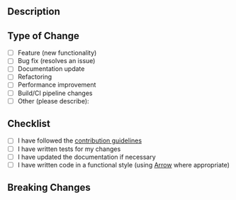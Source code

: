 ## Description
<!-- Provide a clear and concise description of the changes you've made -->

## Type of Change
<!-- Please check the option that best describes your PR -->
- [ ] Feature (new functionality)
- [ ] Bug fix (resolves an issue)
- [ ] Documentation update
- [ ] Refactoring
- [ ] Performance improvement
- [ ] Build/CI pipeline changes
- [ ] Other (please describe):

## Checklist
<!-- Please check all that apply -->
- [ ] I have followed the [contribution guidelines](https://github.com/flock-community/wirespec/blob/master/CONTRIBUTING.md)
- [ ] I have written tests for my changes
- [ ] I have updated the documentation if necessary
- [ ] I have written code in a functional style (using [Arrow](https://arrow-kt.io/) where appropriate)

## Breaking Changes
<!-- List any breaking changes and migration steps if applicable -->
